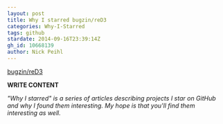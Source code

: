 ```yaml
---
layout: post
title: Why I starred bugzin/reD3
categories: Why-I-Starred
tags: github
stardate: 2014-09-16T23:39:14Z
gh_id: 10668139
author: Nick Peihl
---
```


[bugzin/reD3](https://github.com/bugzin/reD3)

**WRITE CONTENT**

*"Why I starred" is a series of articles describing projects I star on GitHub and why I found them interesting. My hope is that you'll find them interesting as well.*

